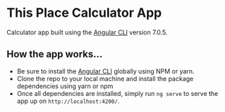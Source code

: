 # This Place Calculator App

Calculator app built using the [Angular CLI](https://github.com/angular/angular-cli) version 7.0.5.

## How the app works...
* Be sure to install the [Angular CLI](https://github.com/angular/angular-cli) globally using NPM or yarn.
* Clone the repo to your local machine and install the package dependencies using yarn or npm
* Once all dependencies are installed, simply run `ng serve` to serve the app up on `http://localhost:4200/`.
